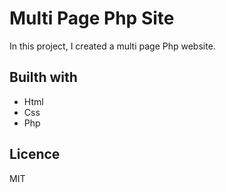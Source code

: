 # Multi Page Php Site
In this project, I created a multi page Php website.

## Builth with
- Html
- Css
- Php

## Licence
MIT
